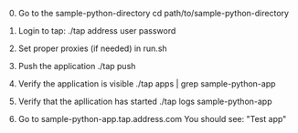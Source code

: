 0) Go to the sample-python-directory
cd path/to/sample-python-directory

1) Login to tap:
./tap address user password

2) Set proper proxies (if needed) in run.sh

3) Push the application
./tap push

4) Verify the application is visible
./tap apps | grep sample-python-app

5) Verify that the apllication has started
./tap logs sample-python-app

6) Go to sample-python-app.tap.address.com
You should see: "Test app"
